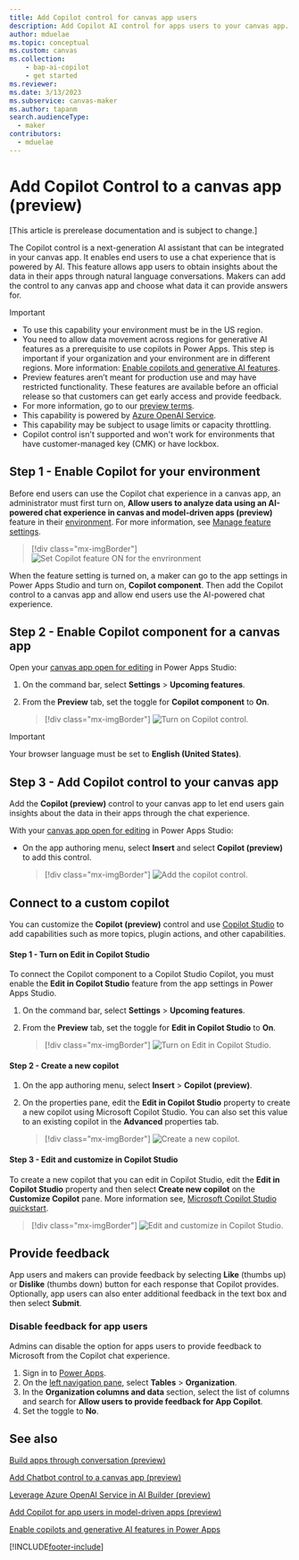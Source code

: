 ```yaml
---
title: Add Copilot control for canvas app users
description: Add Copilot AI control for apps users to your canvas app.
author: mduelae
ms.topic: conceptual
ms.custom: canvas
ms.collection: 
    - bap-ai-copilot
    - get started
ms.reviewer: 
ms.date: 3/13/2023
ms.subservice: canvas-maker
ms.author: tapanm
search.audienceType: 
  - maker
contributors:
  - mduelae
---
```


# Add Copilot Control to a canvas app (preview)

[This article is prerelease documentation and is subject to change.]

The Copilot control is a next-generation AI assistant that can be integrated in your canvas app. It enables end users to use a chat experience that is powered by AI. This feature allows app users to obtain insights about the data in their apps through natural language conversations. Makers can add the control to any canvas app and choose what data it can provide answers for.

> [!IMPORTANT]
> - To use this capability your environment must be in the US region.
> - You need to allow data movement across regions for generative AI features as a prerequisite to use copilots in Power Apps. This step is important if your organization and your environment are in different regions. More information: [Enable copilots and generative AI features](/power-platform/admin/geographical-availability-copilot#enable-data-movement-across-regions).
> - Preview features aren’t meant for production use and may have restricted functionality. These features are available before an official release so that customers can get early access and provide feedback.
> - For more information, go to our [preview terms](https://go.microsoft.com/fwlink/?linkid=2189520).
> - This capability is powered by [Azure OpenAI Service](/azure/cognitive-services/openai/overview).
> - This capability  may be subject to usage limits or capacity throttling.
> - Copilot control isn't supported and won't work for environments that have customer-managed key (CMK) or have lockbox.

## Step 1 - Enable Copilot for your environment

Before end users can use the Copilot chat experience in a canvas app, an administrator must first turn on, **Allow users to analyze data using an AI-powered chat experience in canvas and model-driven apps (preview)** feature in their [environment](https://admin.powerplatform.microsoft.com). For more information, see [Manage feature settings](/power-platform/admin/settings-features#copilot-preview).

> [!div class="mx-imgBorder"]
> ![Set Copilot feature ON for the envrironment](media/copilot/Copilot_for_apps_users_ON.png)

When the feature setting is turned on, a maker can go to the app settings in Power Apps Studio and turn on, **Copilot component**. Then add the Copilot control to a canvas app and allow end users use the AI-powered chat experience.

## Step 2 - Enable Copilot component for a canvas app 

Open your [canvas app open for editing](edit-app.md) in Power Apps Studio:

1. On the command bar, select **Settings** > **Upcoming features**.
2. From the **Preview** tab, set the toggle for **Copilot component** to **On**.
  
   > [!div class="mx-imgBorder"]
   > ![Turn on Copilot control.](media/copilot/copilot-1.png)

   
> [!IMPORTANT]
>  Your browser language must be set to **English (United States)**.

## Step 3 - Add Copilot control to your canvas app

Add the **Copilot (preview)** control to your canvas app to let end users gain insights about the data in their apps through the chat experience.

With your [canvas app open for editing](edit-app.md) in Power Apps Studio:

- On the app authoring menu, select **Insert** and select **Copilot (preview)** to add this control.

   > [!div class="mx-imgBorder"]
   > ![Add the copilot control.](media/copilot/Copilot-Insert-menu.png)

## Connect to a custom copilot  

You can customize the **Copilot (preview)** control and use [Copilot Studio](/microsoft-copilot-studio/fundamentals-get-started) to add capabilities such as more topics, plugin actions, and other capabilities.

#### Step 1 - Turn on Edit in Copilot Studio 

To connect the Copilot component to a Copilot Studio Copilot, you must enable the **Edit in Copilot Studio** feature from the app settings in Power Apps Studio.

1. On the command bar, select **Settings** > **Upcoming features**.
2. From the **Preview** tab, set the toggle for **Edit in Copilot Studio** to **On**.
  
   > [!div class="mx-imgBorder"]
   > ![Turn on Edit in Copilot Studio.](media/copilot/edit-in-copilot-studio-setting.png)

#### Step 2 - Create a new copilot  

1. On the app authoring menu, select **Insert** > **Copilot (preview)**.
2. On the properties pane, edit the **Edit in Copilot Studio** property to create a new copilot using Microsoft Copilot Studio. You can also set this value to an existing copilot in the **Advanced** properties tab.
  
   > [!div class="mx-imgBorder"]
   > ![Create a new copilot.](media/copilot/customize-copilot.png)

#### Step 3 - Edit and customize in Copilot Studio

To create a new copilot that you can edit in Copilot Studio, edit the **Edit in Copilot Studio** property and then select **Create new copilot** on the **Customize Copilot** pane. More information see, [Microsoft Copilot Studio quickstart](/microsoft-copilot-studio/fundamentals-get-started).
  
   >  [!div class="mx-imgBorder"]
   > ![Edit and customize in Copilot Studio.](media/copilot/edit-in-copilot-studio.png)


## Provide feedback

App users and makers can provide feedback by selecting **Like** (thumbs up) or **Dislike** (thumbs down) button for each response that Copilot provides. Optionally, app users can also enter additional feedback in the text box and then select **Submit**.

### Disable feedback for app users

Admins can disable the option for apps users to provide feedback to Microsoft from the Copilot chat experience.

1. Sign in to [Power Apps](https://make.powerapps.com).
2. On the [left navigation pane](intro-maker-portal.md#1--left-navigation-pane), select **Tables** > **Organization**.
3. In the **Organization columns and data** section, select the list of columns and search for **Allow users to provide feedback for App Copilot**.
4. Set the toggle to **No**.


## See also

[Build apps through conversation (preview)](ai-conversations-create-app.md)

[Add Chatbot control to a canvas app (preview)](add-ai-chatbot.md)

[Leverage Azure OpenAI Service in AI Builder (preview)](/ai-builder/prebuilt-azure-openai) 

[Add Copilot for app users in model-driven apps (preview)](../model-driven-apps/add-ai-copilot.md)

[Enable copilots and generative AI features in Power Apps](/power-platform/admin/geographical-availability-copilot#enable-data-movement-across-regions)




[!INCLUDE[footer-include](../../includes/footer-banner.md)]
